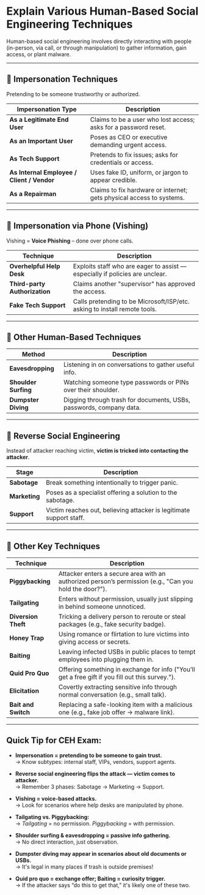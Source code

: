# Explain Various Human-Based Social Engineering Techniques

Human-based social engineering involves directly interacting with people (in-person, via call, or through manipulation) to gather information, gain access, or plant malware.

---

## 🔹 Impersonation Techniques

Pretending to be someone trustworthy or authorized.

| Impersonation Type | Description |
|--------------------|-------------|
| **As a Legitimate End User** | Claims to be a user who lost access; asks for a password reset. |
| **As an Important User** | Poses as CEO or executive demanding urgent access. |
| **As Tech Support** | Pretends to fix issues; asks for credentials or access. |
| **As Internal Employee / Client / Vendor** | Uses fake ID, uniform, or jargon to appear credible. |
| **As a Repairman** | Claims to fix hardware or internet; gets physical access to systems. |

---

## 🔹 Impersonation via Phone (Vishing)

Vishing = **Voice Phishing** – done over phone calls.

| Technique | Description |
|-----------|-------------|
| **Overhelpful Help Desk** | Exploits staff who are eager to assist — especially if policies are unclear. |
| **Third-party Authorization** | Claims another "supervisor" has approved the access. |
| **Fake Tech Support** | Calls pretending to be Microsoft/ISP/etc. asking to install remote tools. |

---

## 🔹 Other Human-Based Techniques

| Method | Description |
|--------|-------------|
| **Eavesdropping** | Listening in on conversations to gather useful info. |
| **Shoulder Surfing** | Watching someone type passwords or PINs over their shoulder. |
| **Dumpster Diving** | Digging through trash for documents, USBs, passwords, company data. |

---

## 🔹 Reverse Social Engineering

Instead of attacker reaching victim, **victim is tricked into contacting the attacker**.

| Stage | Description |
|-------|-------------|
| **Sabotage** | Break something intentionally to trigger panic. |
| **Marketing** | Poses as a specialist offering a solution to the sabotage. |
| **Support** | Victim reaches out, believing attacker is legitimate support staff. |

---

## 🔹 Other Key Techniques

| Technique | Description |
|----------|-------------|
| **Piggybacking** | Attacker enters a secure area with an authorized person’s permission (e.g., "Can you hold the door?"). |
| **Tailgating** | Enters without permission, usually just slipping in behind someone unnoticed. |
| **Diversion Theft** | Tricking a delivery person to reroute or steal packages (e.g., fake security badge). |
| **Honey Trap** | Using romance or flirtation to lure victims into giving access or secrets. |
| **Baiting** | Leaving infected USBs in public places to tempt employees into plugging them in. |
| **Quid Pro Quo** | Offering something in exchange for info ("You’ll get a free gift if you fill out this survey."). |
| **Elicitation** | Covertly extracting sensitive info through normal conversation (e.g., small talk). |
| **Bait and Switch** | Replacing a safe-looking item with a malicious one (e.g., fake job offer → malware link). |

---

## Quick Tip for CEH Exam:

- **Impersonation = pretending to be someone to gain trust.**  
  → Know subtypes: internal staff, VIPs, vendors, support agents.

- **Reverse social engineering flips the attack — victim comes to attacker.**  
  → Remember 3 phases: Sabotage → Marketing → Support.

- **Vishing = voice-based attacks.**  
  → Look for scenarios where help desks are manipulated by phone.

- **Tailgating vs. Piggybacking:**  
  → *Tailgating* = no permission. *Piggybacking* = with permission.

- **Shoulder surfing & eavesdropping = passive info gathering.**  
  → No direct interaction, just observation.

- **Dumpster diving may appear in scenarios about old documents or USBs.**  
  → It's legal in many places if trash is outside premises!

- **Quid pro quo = exchange offer; Baiting = curiosity trigger.**  
  → If the attacker says “do this to get that,” it's likely one of these two.

